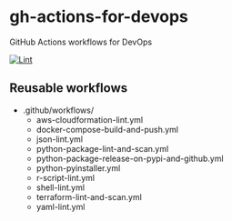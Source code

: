 gh-actions-for-devops
=====================

GitHub Actions workflows for DevOps

[![Lint](https://github.com/dceoy/gh-actions-for-devops/actions/workflows/github-yaml-lint.yml/badge.svg)](https://github.com/dceoy/gh-actions-for-devops/actions/workflows/github-yaml-lint.yml)

Reusable workflows
------------------

- .github/workflows/
  - aws-cloudformation-lint.yml
  - docker-compose-build-and-push.yml
  - json-lint.yml
  - python-package-lint-and-scan.yml
  - python-package-release-on-pypi-and-github.yml
  - python-pyinstaller.yml
  - r-script-lint.yml
  - shell-lint.yml
  - terraform-lint-and-scan.yml
  - yaml-lint.yml

